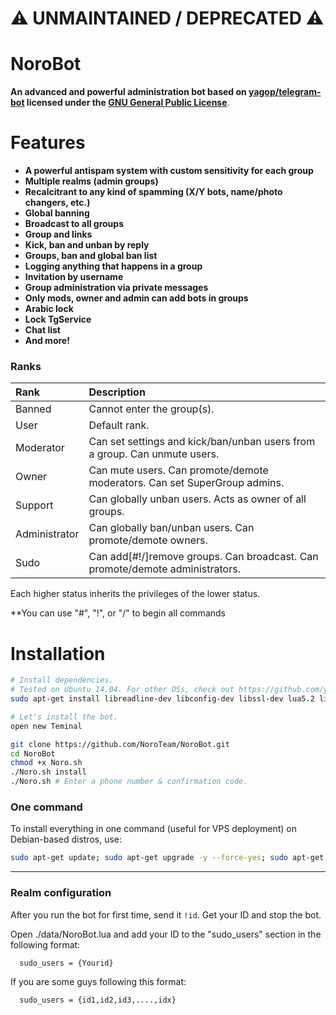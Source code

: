⚠️ UNMAINTAINED / DEPRECATED ⚠️
============
# NoroBot

**An advanced and powerful administration bot based on [yagop/telegram-bot](https://github.com/yagop/telegram-bot) licensed under the [GNU General Public License](https://github.com/NoroTeam/NoroBot/blob/master/LICENSE)**.

# Features

* **A powerful antispam system with custom sensitivity for each group**
* **Multiple realms (admin groups)**
* **Recalcitrant to any kind of spamming (X/Y bots, name/photo changers, etc.)**
* **Global banning**
* **Broadcast to all groups**
* **Group and  links**
* **Kick, ban and unban by reply**
* **Groups, ban and global ban list**
* **Logging anything that happens in a group**
* **Invitation by username**
* **Group administration via private messages**
* **Only mods, owner and admin can add bots in groups**
* **Arabic lock**
* **Lock TgService**
* **Chat list**
* **And more!**

### Ranks 

| Rank | Description |
|:------|:------------|
| Banned | Cannot enter the group(s). |
| User | Default rank. |
| Moderator | Can set settings and kick/ban/unban users from a group. Can unmute users. |
| Owner | Can mute users. Can promote/demote moderators. Can set SuperGroup admins. |
| Support | Can globally unban users. Acts as owner of all groups. |
| Administrator | Can globally ban/unban users. Can promote/demote owners. |
| Sudo | Can add[#!/]remove groups. Can broadcast. Can promote/demote administrators. |

Each higher status inherits the privileges of the lower status.

**You can use "#", "!", or "/" to begin all commands

# Installation

```sh
# Install dependencies.
# Tested on Ubuntu 14.04. For other OSs, check out https://github.com/yagop/telegram-bot/wiki/Installation
sudo apt-get install libreadline-dev libconfig-dev libssl-dev lua5.2 liblua5.2-dev lua-socket lua-sec lua-expat libevent-dev make unzip git redis-server autoconf g++ libjansson-dev libpython-dev expat libexpat1-dev

# Let's install the bot.
open new Teminal

git clone https://github.com/NoroTeam/NoroBot.git
cd NoroBot
chmod +x Noro.sh
./Noro.sh install
./Noro.sh # Enter a phone number & confirmation code.
```
### One command
To install everything in one command (useful for VPS deployment) on Debian-based distros, use:
```sh
sudo apt-get update; sudo apt-get upgrade -y --force-yes; sudo apt-get dist-upgrade -y --force-yes; sudo apt-get install libreadline-dev libconfig-dev libssl-dev lua5.2 liblua5.2-dev lua-socket lua-sec lua-expat libevent-dev libjansson* libpython-dev make unzip git redis-server g++ autoconf -y --force-yes && git clone https://github.com/NoroTeam/NoroBot.git && cd NoroBot && chmod +x Noro.sh && ./Noro.sh install && ./Noro.sh
```

* * *

### Realm configuration

After you run the bot for first time, send it `!id`. Get your ID and stop the bot.

Open ./data/NoroBot.lua and add your ID to the "sudo_users" section in the following format:
```
  sudo_users = {Yourid}
```
If you are some guys following this format:
```
  sudo_users = {id1,id2,id3,....,idx}
```


